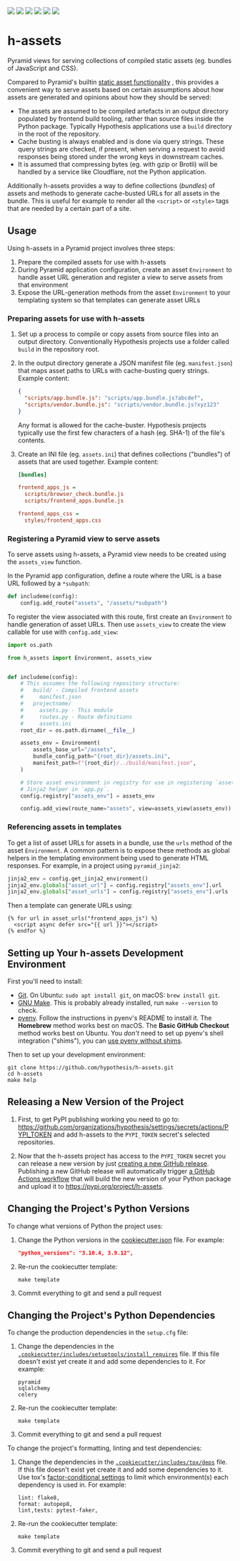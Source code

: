 <a href="https://github.com/hypothesis/h-assets/actions/workflows/ci.yml?query=branch%3Amain"><img src="https://img.shields.io/github/workflow/status/hypothesis/h-assets/CI/main"></a>
<a href="https://pypi.org/project/h-assets"><img src="https://img.shields.io/pypi/v/h-assets"></a>
<a><img src="https://img.shields.io/badge/python-3.9 | 3.8-success"></a>
<a href="https://github.com/hypothesis/h-assets/blob/main/LICENSE"><img src="https://img.shields.io/badge/license-BSD--2--Clause-success"></a>
<a href="https://github.com/hypothesis/cookiecutters/tree/main/pypackage"><img src="https://img.shields.io/badge/cookiecutter-pypackage-success"></a>
<a href="https://black.readthedocs.io/en/stable/"><img src="https://img.shields.io/badge/code%20style-black-000000"></a>

# h-assets

Pyramid views for serving collections of compiled static assets (eg. bundles of JavaScript and CSS).

Compared to Pyramid's builtin [static asset
functionality](https://docs.pylonsproject.org/projects/pyramid/en/latest/narr/assets.html)
, this provides a convenient way to serve assets based on certain assumptions
about how assets are generated and opinions about how they should be served:

- The assets are assumed to be compiled artefacts in an output directory
  populated by frontend build tooling, rather than source files inside the
  Python package. Typically Hypothesis applications use a `build` directory in
  the root of the repository.
- Cache busting is always enabled and is done via query strings. These query
  strings are checked, if present, when serving a request to avoid responses
  being stored under the wrong keys in downstream caches.
- It is assumed that compressing bytes (eg. with gzip or Brotli) will be
  handled by a service like Cloudflare, not the Python application.

Additionally h-assets provides a way to define collections (_bundles_) of
assets and methods to generate cache-busted URLs for all assets in the bundle.
This is useful for example to render all the `<script>` or `<style>` tags that
are needed by a certain part of a site.

## Usage

Using h-assets in a Pyramid project involves three steps:

 1. Prepare the compiled assets for use with h-assets
 2. During Pyramid application configuration, create an asset `Environment`
    to handle asset URL generation and register a view to serve assets from that
    environment
 3. Expose the URL-generation methods from the asset `Environment` to your
    templating system so that templates can generate asset URLs

### Preparing assets for use with h-assets

1. Set up a process to compile or copy assets from source files into an
   output directory. Conventionally Hypothesis projects use a folder called
   `build` in the repository root.
2. In the output directory generate a JSON manifest file (eg. `manifest.json`)
    that maps asset paths to URLs with cache-busting query strings. Example content:

   ```json
   {
     "scripts/app.bundle.js": "scripts/app.bundle.js?abcdef",
     "scripts/vendor.bundle.js": "scripts/vendor.bundle.js?xyz123"
   }
   ```

   Any format is allowed for the cache-buster. Hypothesis projects typically use
   the first few characters of a hash (eg. SHA-1) of the file's contents.

3. Create an INI file (eg. `assets.ini`) that defines collections ("bundles")
   of assets that are used together. Example content:

   ```ini
   [bundles]

   frontend_apps_js =
     scripts/browser_check.bundle.js
     scripts/frontend_apps.bundle.js

   frontend_apps_css =
     styles/frontend_apps.css
   ```

### Registering a Pyramid view to serve assets

To serve assets using h-assets, a Pyramid view needs to be created using the
`assets_view` function.

In the Pyramid app configuration, define a route where the URL is a base URL
followed by a `*subpath`:

```py
def includeme(config):
    config.add_route("assets", "/assets/*subpath")
```

To register the view associated with this route, first create an `Environment`
to handle generation of asset URLs. Then use `assets_view` to create the view
callable for use with `config.add_view`:

```py
import os.path

from h_assets import Environment, assets_view


def includeme(config):
    # This assumes the following repository structure:
    #   build/ - Compiled frontend assets
    #     manifest.json
    #   projectname/
    #     assets.py - This module
    #     routes.py - Route definitions
    #     assets.ini
    root_dir = os.path.dirname(__file__)

    assets_env = Environment(
        assets_base_url="/assets",
        bundle_config_path="{root_dir}/assets.ini",
        manifest_path=f"{root_dir}/../build/manifest.json",
    )

    # Store asset environment in registry for use in registering `asset_urls`
    # Jinja2 helper in `app.py`.
    config.registry["assets_env"] = assets_env

    config.add_view(route_name="assets", view=assets_view(assets_env))
```

### Referencing assets in templates

To get a list of asset URLs for assets in a bundle, use the `urls` method of the
asset `Environment`. A common pattern is to expose these methods as global helpers
in the templating environment being used to generate HTML responses. For example,
in a project using `pyramid_jinja2`:

```py
jinja2_env = config.get_jinja2_environment()
jinja2_env.globals["asset_url"] = config.registry["assets_env"].url
jinja2_env.globals["asset_urls"] = config.registry["assets_env"].urls
```

Then a template can generate URLs using:

```jinja2
{% for url in asset_urls("frontend_apps_js") %}
  <script async defer src="{{ url }}"></script>
{% endfor %}
```

## Setting up Your h-assets Development Environment

First you'll need to install:

* [Git](https://git-scm.com/).
  On Ubuntu: `sudo apt install git`, on macOS: `brew install git`.
* [GNU Make](https://www.gnu.org/software/make/).
  This is probably already installed, run `make --version` to check.
* [pyenv](https://github.com/pyenv/pyenv).
  Follow the instructions in pyenv's README to install it.
  The **Homebrew** method works best on macOS.
  The **Basic GitHub Checkout** method works best on Ubuntu.
  You _don't_ need to set up pyenv's shell integration ("shims"), you can
  [use pyenv without shims](https://github.com/pyenv/pyenv#using-pyenv-without-shims).

Then to set up your development environment:

```terminal
git clone https://github.com/hypothesis/h-assets.git
cd h-assets
make help
```

## Releasing a New Version of the Project

1. First, to get PyPI publishing working you need to go to:
   <https://github.com/organizations/hypothesis/settings/secrets/actions/PYPI_TOKEN>
   and add h-assets to the `PYPI_TOKEN` secret's selected
   repositories.

2. Now that the h-assets project has access to the `PYPI_TOKEN` secret
   you can release a new version by just [creating a new GitHub release](https://docs.github.com/en/repositories/releasing-projects-on-github/managing-releases-in-a-repository).
   Publishing a new GitHub release will automatically trigger
   [a GitHub Actions workflow](.github/workflows/pypi.yml)
   that will build the new version of your Python package and upload it to
   <https://pypi.org/project/h-assets>.

## Changing the Project's Python Versions

To change what versions of Python the project uses:

1. Change the Python versions in the
   [cookiecutter.json](.cookiecutter/cookiecutter.json) file. For example:

   ```json
   "python_versions": "3.10.4, 3.9.12",
   ```

2. Re-run the cookiecutter template:

   ```terminal
   make template
   ```

3. Commit everything to git and send a pull request

## Changing the Project's Python Dependencies

To change the production dependencies in the `setup.cfg` file:

1. Change the dependencies in the [`.cookiecutter/includes/setuptools/install_requires`](.cookiecutter/includes/setuptools/install_requires) file.
   If this file doesn't exist yet create it and add some dependencies to it.
   For example:

   ```
   pyramid
   sqlalchemy
   celery
   ```

2. Re-run the cookiecutter template:

   ```terminal
   make template
   ```

3. Commit everything to git and send a pull request

To change the project's formatting, linting and test dependencies:

1. Change the dependencies in the [`.cookiecutter/includes/tox/deps`](.cookiecutter/includes/tox/deps) file.
   If this file doesn't exist yet create it and add some dependencies to it.
   Use tox's [factor-conditional settings](https://tox.wiki/en/latest/config.html#factors-and-factor-conditional-settings)
   to limit which environment(s) each dependency is used in.
   For example:

   ```
   lint: flake8,
   format: autopep8,
   lint,tests: pytest-faker,
   ```

2. Re-run the cookiecutter template:

   ```terminal
   make template
   ```

3. Commit everything to git and send a pull request
